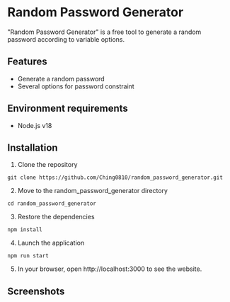 # Random Password Generator
"Random Password Generator" is a free tool to generate a random password according to variable options.

## Features
- Generate a random password
- Several options for password constraint

## Environment requirements
- Node.js v18

## Installation
1. Clone the repository

```
git clone https://github.com/Ching0810/random_password_generator.git
```

2. Move to the random_password_generator directory

```
cd random_password_generator
```

3. Restore the dependencies

```
npm install
```

4. Launch the application

```
npm run start
```

5. In your browser, open http://localhost:3000 to see the website.

## Screenshots
